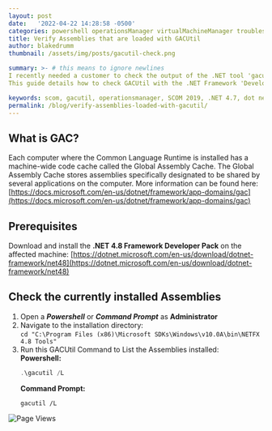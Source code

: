 ```yaml
---
layout: post
date:   '2022-04-22 14:28:58 -0500'
categories: powershell operationsManager virtualMachineManager troubleshooting guides
title: Verify Assemblies that are loaded with GACUtil
author: blakedrumm
thumbnail: /assets/img/posts/gacutil-check.png

summary: >- # this means to ignore newlines
I recently needed a customer to check the output of the .NET tool 'gacutil' so we could verify that all required assemblies were present.
This guide details how to check GACUtil with the .NET Framework 'Developer pack'. 

keywords: scom, gacutil, operationsmanager, SCOM 2019, .NET 4.7, dot net, Global Assembly Cache
permalink: /blog/verify-assemblies-loaded-with-gacutil/
---
```


## What is GAC?

Each computer where the Common Language Runtime is installed has a machine-wide code cache called the Global Assembly Cache. The Global Assembly Cache stores assemblies specifically designated to be shared by several applications on the computer. More information can be found here: [https://docs.microsoft.com/en-us/dotnet/framework/app-domains/gac](https://docs.microsoft.com/en-us/dotnet/framework/app-domains/gac)

## Prerequisites
Download and install the **.NET 4.8 Framework Developer Pack** on the affected machine: [https://dotnet.microsoft.com/en-us/download/dotnet-framework/net48](https://dotnet.microsoft.com/en-us/download/dotnet-framework/net48)

## Check the currently installed Assemblies
1. Open a ***Powershell*** or ***Command Prompt*** as **Administrator**
2. Navigate to the installation directory: \
`cd "C:\Program Files (x86)\Microsoft SDKs\Windows\v10.0A\bin\NETFX 4.8 Tools"`
3. Run this GACUtil Command to List the Assemblies installed: \
    **Powershell:**
    ```powershell
    .\gacutil /L
    ```
    **Command Prompt:**
    ```
    gacutil /L
    ```


![Page Views](https://counter.blakedrumm.com/count/tag.svg?url=blakedrumm.com/blog/verify-assemblies-loaded-with-gacutil/)

<!--
## Welcome to GitHub Pages

You can use the [editor on GitHub](https://github.com/blakedrumm/SCOM-Scripts-and-SQL/edit/master/docs/index.md) to maintain and preview the content for your website in Markdown files.

Whenever you commit to this repository, GitHub Pages will run [Jekyll](https://jekyllrb.com/) to rebuild the pages in your site, from the content in your Markdown files.

### Markdown

Markdown is a lightweight and easy-to-use syntax for styling your writing. It includes conventions for

```markdown
Syntax highlighted code block

# Header 1
## Header 2
### Header 3

- Bulleted
- List

1. Numbered
2. List

**Bold** and _Italic_ and `Code` text

[Link](url) and ![Image](src)
```

For more details see [GitHub Flavored Markdown](https://guides.github.com/features/mastering-markdown/).

### Jekyll Themes

Your Pages site will use the layout and styles from the Jekyll theme you have selected in your [repository settings](https://github.com/blakedrumm/SCOM-Scripts-and-SQL/settings/pages). The name of this theme is saved in the Jekyll `_config.yml` configuration file.

### Support or Contact

Having trouble with Pages? Check out our [documentation](https://docs.github.com/categories/github-pages-basics/) or [contact support](https://support.github.com/contact) and we’ll help you sort it out.
-->
